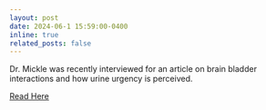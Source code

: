 ```yaml
---
layout: post
date: 2024-06-1 15:59:00-0400
inline: true
related_posts: false
---
```


Dr. Mickle was recently interviewed for an article on brain bladder interactions and how urine urgency is perceived.

[Read Here]([https://support.doctorpodcasting.com/client/ufvm/item/49362-new-approaches-for-understanding-and-treating-bladder-pain-syndrome#](https://knowablemagazine.org/content/article/health-disease/2024/how-do-we-sense-the-need-to-urinate))
